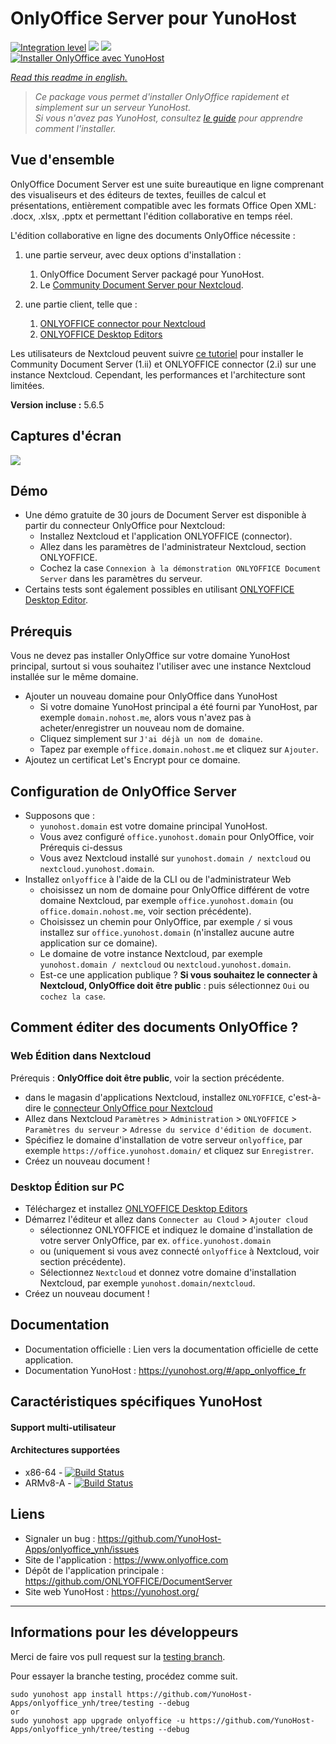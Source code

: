# OnlyOffice Server pour YunoHost

[![Integration level](https://dash.yunohost.org/integration/onlyoffice.svg)](https://dash.yunohost.org/appci/app/onlyoffice) ![](https://ci-apps.yunohost.org/ci/badges/onlyoffice.status.svg) ![](https://ci-apps.yunohost.org/ci/badges/onlyoffice.maintain.svg)  
[![Installer OnlyOffice avec YunoHost](https://install-app.yunohost.org/install-with-yunohost.png)](https://install-app.yunohost.org/?app=onlyoffice)

*[Read this readme in english.](./README.md)* 

> *Ce package vous permet d'installer OnlyOffice rapidement et simplement sur un serveur YunoHost.  
Si vous n'avez pas YunoHost, consultez [le guide](https://yunohost.org/#/install) pour apprendre comment l'installer.*

## Vue d'ensemble

OnlyOffice Document Server est une suite bureautique en ligne comprenant des visualiseurs et des éditeurs de textes, feuilles de calcul et présentations, entièrement compatible avec les formats Office Open XML: .docx, .xlsx, .pptx et permettant l'édition collaborative en temps réel.

L'édition collaborative en ligne des documents OnlyOffice nécessite :
1. une partie serveur, avec deux options d'installation :
    1. OnlyOffice Document Server packagé pour YunoHost.
    2. Le [Community Document Server pour Nextcloud](https://apps.nextcloud.com/apps/documentserver_community).

2. une partie client, telle que :
    1. [ONLYOFFICE connector pour Nextcloud](https://apps.nextcloud.com/apps/onlyoffice)
    2. [ONLYOFFICE Desktop Editors](https://www.onlyoffice.com/fr/download-desktop.aspx)

Les utilisateurs de Nextcloud peuvent suivre [ce tutoriel](https://github.com/YunoHost-Apps/nextcloud_ynh#configure-onlyoffice-integration) pour installer le Community Document Server (1.ii) et ONLYOFFICE connector (2.i) sur une instance Nextcloud. Cependant, les performances et l'architecture sont limitées.

**Version incluse :** 5.6.5

## Captures d'écran

![](https://static-www.onlyoffice.com/v9.5.0/images/mainpage/may2018/editors/document-short.jpg)

## Démo

* Une démo gratuite de 30 jours de Document Server est disponible à partir du connecteur OnlyOffice pour Nextcloud:
   * Installez Nextcloud et l'application ONLYOFFICE (connector).
   * Allez dans les paramètres de l'administrateur Nextcloud, section ONLYOFFICE.
   * Cochez la case `Connexion à la démonstration ONLYOFFICE Document Server` dans les paramètres du serveur.
* Certains tests sont également possibles en utilisant [ONLYOFFICE Desktop Editor](https://www.onlyoffice.com/fr/download-desktop.aspx).

## Prérequis

Vous ne devez pas installer OnlyOffice sur votre domaine YunoHost principal, surtout si vous souhaitez l'utiliser avec une instance Nextcloud installée sur le même domaine.
* Ajouter un nouveau domaine pour OnlyOffice dans YunoHost
   * Si votre domaine YunoHost principal a été fourni par YunoHost, par exemple `domain.nohost.me`, alors vous n'avez pas à acheter/enregistrer un nouveau nom de domaine.
   * Cliquez simplement sur `J'ai déjà un nom de domaine`.
   * Tapez par exemple `office.domain.nohost.me` et cliquez sur `Ajouter`.
* Ajoutez un certificat Let's Encrypt pour ce domaine.

## Configuration de OnlyOffice Server

* Supposons que :
   * `yunohost.domain` est votre domaine principal YunoHost.
   * Vous avez configuré `office.yunohost.domain` pour OnlyOffice, voir Prérequis ci-dessus
   * Vous avez Nextcloud installé sur `yunohost.domain / nextcloud` ou `nextcloud.yunohost.domain`.
* Installez `onlyoffice` à l'aide de la CLI ou de l'administrateur Web
   * choisissez un nom de domaine pour OnlyOffice différent de votre domaine Nextcloud, par exemple `office.yunohost.domain`  (ou `office.domain.nohost.me`, voir section précédente).
   * Choisissez un chemin pour OnlyOffice, par exemple `/` si vous installez sur `office.yunohost.domain` (n'installez aucune autre application sur ce domaine).
   * Le domaine de votre instance Nextcloud, par exemple `yunohost.domain / nextcloud` ou `nextcloud.yunohost.domain`.
   * Est-ce une application publique ? **Si vous souhaitez le connecter à Nextcloud, OnlyOffice doit être public** : puis sélectionnez `Oui` ou `cochez la case`.

## Comment éditer des documents OnlyOffice ?

### Web Édition dans Nextcloud

Prérequis : **OnlyOffice doit être public**, voir la section précédente.
* dans le magasin d'applications Nextcloud, installez `ONLYOFFICE`, c'est-à-dire le [connecteur OnlyOffice pour Nextcloud](https://apps.nextcloud.com/apps/onlyoffice)
* Allez dans Nextcloud `Paramètres` > `Administration` > `ONLYOFFICE` > `Paramètres du serveur` > `Adresse du service d'édition de document`.
* Spécifiez le domaine d'installation de votre serveur `onlyoffice`, par exemple `https://office.yunohost.domain/` et cliquez sur `Enregistrer`.
* Créez un nouveau document !

### Desktop Édition sur PC

* Téléchargez et installez [ONLYOFFICE Desktop Editors](https://www.onlyoffice.com/fr/download-desktop.aspx)
* Démarrez l'éditeur et allez dans `Connecter au Cloud` > `Ajouter cloud`
  * sélectionnez ONLYOFFICE et indiquez le domaine d'installation de votre server OnlyOffice, par ex. `office.yunohost.domain`
  * ou (uniquement si vous avez connecté `onlyoffice` à Nextcloud, voir section précédente).
  * Sélectionnez `Nextcloud` et donnez votre domaine d'installation Nextcloud, par exemple `yunohost.domain/nextcloud`.
* Créez un nouveau document !

## Documentation

 * Documentation officielle : Lien vers la documentation officielle de cette application.
 * Documentation YunoHost : https://yunohost.org/#/app_onlyoffice_fr

## Caractéristiques spécifiques YunoHost

#### Support multi-utilisateur

#### Architectures supportées

* x86-64 - [![Build Status](https://ci-apps.yunohost.org/ci/logs/onlyoffice%20%28Apps%29.svg)](https://ci-apps.yunohost.org/ci/apps/onlyoffice/)
* ARMv8-A - [![Build Status](https://ci-apps-arm.yunohost.org/ci/logs/onlyoffice%20%28Apps%29.svg)](https://ci-apps-arm.yunohost.org/ci/apps/onlyoffice/)

## Liens

 * Signaler un bug : https://github.com/YunoHost-Apps/onlyoffice_ynh/issues
 * Site de l'application : https://www.onlyoffice.com
 * Dépôt de l'application principale : https://github.com/ONLYOFFICE/DocumentServer
 * Site web YunoHost : https://yunohost.org/

---

## Informations pour les développeurs

Merci de faire vos pull request sur la [testing branch](https://github.com/YunoHost-Apps/onlyoffice_ynh/tree/testing).

Pour essayer la branche testing, procédez comme suit.
```
sudo yunohost app install https://github.com/YunoHost-Apps/onlyoffice_ynh/tree/testing --debug
or
sudo yunohost app upgrade onlyoffice -u https://github.com/YunoHost-Apps/onlyoffice_ynh/tree/testing --debug
```
